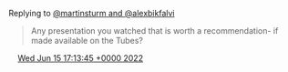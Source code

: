 Replying to [@martinsturm and @alexbikfalvi](https://twitter.com/martinsturm/status/1537048517159567362)

> Any presentation you watched that is worth a recommendation\- if made available on the Tubes?

<img src="../../media/tweet.ico" width="12" /> [Wed Jun 15 17:13:45 +0000 2022](https://twitter.com/DromerDenker/status/1537121193949536257)